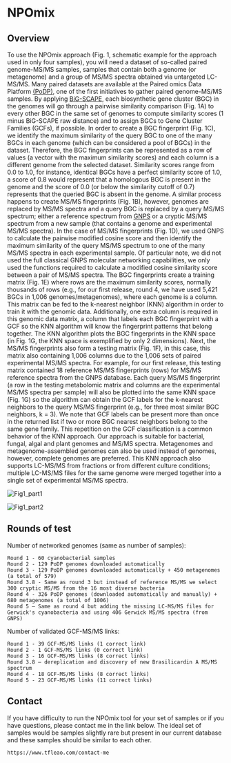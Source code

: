 # NPOmix

## Overview

To use the NPOmix approach (Fig. 1, schematic example for the approach used in only four samples), you will need a dataset of so-called paired genome-MS/MS samples, samples that contain both a genome (or metagenome) and a group of MS/MS spectra obtained via untargeted LC-MS/MS. Many paired datasets are available at the Paired omics Data Platform [(PoDP)](https://pairedomicsdata.bioinformatics.nl), one of the first initiatives to gather paired genome-MS/MS samples. By applying [BiG-SCAPE](https://bigscape-corason.secondarymetabolites.org), each biosynthetic gene cluster (BGC) in the genomes will go through a pairwise similarity comparison (Fig. 1A) to every other BGC in the same set of genomes to compute similarity scores (1 minus BiG-SCAPE raw distance) and to assign BGCs to Gene Cluster Families (GCFs), if possible. In order to create a BGC fingerprint (Fig. 1C), we identify the maximum similarity of the query BGC to one of the many BGCs in each genome (which can be considered a pool of BGCs) in the dataset. Therefore, the BGC fingerprints can be represented as a row of values (a vector with the maximum similarity scores) and each column is a different genome from the selected dataset. Similarity scores range from 0.0 to 1.0, for instance, identical BGCs have a perfect similarity score of 1.0, a score of 0.8 would represent that a homologous BGC is present in the genome and the score of 0.0 (or below the similarity cutoff of 0.7) represents that the queried BGC is absent in the genome. A similar process happens to create MS/MS fingerprints (Fig. 1B), however, genomes are replaced by MS/MS spectra and a query BGC is replaced by a query MS/MS spectrum; either a reference spectrum from [GNPS](https://gnps.ucsd.edu/ProteoSAFe/static/gnps-splash.jsp) or a cryptic MS/MS spectrum from a new sample (that contains a genome and experimental MS/MS spectra). In the case of MS/MS fingerprints (Fig. 1D), we used GNPS to calculate the pairwise modified cosine score and then identify the maximum similarity of the query MS/MS spectrum to one of the many MS/MS spectra in each experimental sample. Of particular note, we did not used the full classical GNPS molecular networking capabilities, we only used the functions required to calculate a modified cosine similarity score between a pair of MS/MS spectra. The BGC fingerprints create a training matrix (Fig. 1E) where rows are the maximum similarity scores, normally thousands of rows (e.g., for our first release, round 4, we have used 5,421 BGCs in 1,006 genomes/metagenomes), where each genome is a column. This matrix can be fed to the k-nearest neighbor (KNN) algorithm in order to train it with the genomic data. Additionally, one extra column is required in this genomic data matrix, a column that labels each BGC fingerprint with a GCF so the KNN algorithm will know the fingerprint patterns that belong together. The KNN algorithm plots the BGC fingerprints in the KNN space (in Fig. 1G, the KNN space is exemplified by only 2 dimensions). Next, the MS/MS fingerprints also form a testing matrix (Fig. 1F), in this case, this matrix also containing 1,006 columns due to the 1,006 sets of paired experimental MS/MS spectra. For example, for our first release, this testing matrix contained 18 reference MS/MS fingerprints (rows) for MS/MS reference spectra from the GNPS database. Each query MS/MS fingerprint (a row in the testing metabolomic matrix and columns are the experimental MS/MS spectra per sample) will also be plotted into the same KNN space (Fig. 1G) so the algorithm can obtain the GCF labels for the k-nearest neighbors to the query MS/MS fingerprint (e.g., for three most similar BGC neighbors, k = 3). We note that GCF labels can be present more than once in the returned list if two or more BGC nearest neighbors belong to the same gene family. This repetition on the GCF classification is a common behavior of the KNN approach. Our approach is suitable for bacterial, fungal, algal and plant genomes and MS/MS spectra. Metagenomes and metagenome-assembled genomes can also be used instead of genomes, however, complete genomes are preferred. This KNN approach also supports LC-MS/MS from fractions or from different culture conditions; multiple LC-MS/MS files for the same genome were merged together into a single set of experimental MS/MS spectra.

![Fig1_part1](https://github.com/tiagolbiotech/NPOmix/blob/main/Screen%20Shot%202021-06-23%20at%201.35.17%20PM.png)

![Fig1_part2](https://github.com/tiagolbiotech/NPOmix/blob/main/Screen%20Shot%202021-06-23%20at%201.35.53%20PM.png)

## Rounds of test

Number of networked genomes (same as number of samples):
```
Round 1 - 60 cyanobacterial samples
Round 2 - 129 PoDP genomes downloaded automatically
Round 3 - 129 PoDP genomes downloaded automatically + 450 metagenomes (a total of 579)
Round 3.8 - Same as round 3 but instead of reference MS/MS we select 300 cryptic MS/MS from the 16 most diverse bacteria
Round 4 - 326 PoDP genomes (downloaded automatically and manually) + 680 metagenomes (a total of 1006)
Round 5 – Same as round 4 but adding the missing LC-MS/MS files for Gerwick's cyanobacteria and using 406 Gerwick MS/MS spectra (from GNPS)
```
Number of validated GCF-MS/MS links:
```
Round 1 - 39 GCF-MS/MS links (1 correct link)
Round 2 - 1 GCF-MS/MS links (0 correct link)
Round 3 - 16 GCF-MS/MS links (8 correct links)
Round 3.8 – dereplication and discovery of new Brasilicardin A MS/MS spectrum
Round 4 - 18 GCF-MS/MS links (8 correct links)
Round 5 - 23 GCF-MS/MS links (11 correct links)
```

## Contact

If you have difficulty to run the NPOmix tool for your set of samples or if you have questions, please contact me in the link below. The ideal set of samples would be samples slightly rare but present in our current database and these samples should be similar to each other.
```
https://www.tfleao.com/contact-me
```
